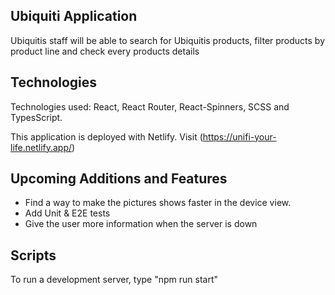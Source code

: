 ## Ubiquiti Application

Ubiquitis staff will be able to search for Ubiquitis products, filter products by product line and check every products details 

## Technologies

Technologies used: React, React Router, React-Spinners, SCSS and TypesScript.

This application is deployed with Netlify. Visit (https://unifi-your-life.netlify.app/)

## Upcoming Additions and Features

  - Find a way to make the pictures shows faster in the device view.
  - Add Unit & E2E tests
  - Give the user more information when the server is down

## Scripts

To run a development server, type "npm run start"
